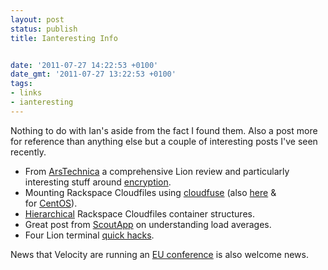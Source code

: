 ```yaml
---
layout: post
status: publish
title: Ianteresting Info


date: '2011-07-27 14:22:53 +0100'
date_gmt: '2011-07-27 13:22:53 +0100'
tags:
- links
- ianteresting
---
```

Nothing to do with Ian's aside from the fact I found them. Also a post more for reference than anything else but a couple of interesting posts I've seen recently.
<ul>
<li>From <a href="http://arstechnica.com/apple/reviews/2011/07/mac-os-x-10-7.ars">ArsTechnica</a> a comprehensive Lion review and particularly interesting stuff around <a href="http://arstechnica.com/apple/reviews/2011/07/mac-os-x-10-7.ars/13">encryption</a>.</li>
<li>Mounting Rackspace Cloudfiles using <a href="http://www.rackspace.com/knowledge_center/node/1873">cloudfuse</a>&nbsp;(also <a href="http://sandeepsidhu.wordpress.com/2011/03/07/mounting-cloud-files-using-cloudfuse-into-ubuntu-10-10-v2/">here</a>&nbsp;&amp; for&nbsp;<a href="http://community.spiceworks.com/how_to/show/2137">CentOS</a>).</li>
<li><a href="http://docs.rackspace.com/files/api/v1/cf-devguide/content/Pseudo-Hierarchical_Folders_Directories-d1e1580.html">Hierarchical</a> Rackspace Cloudfiles container structures.</li>
<li>Great post from <a href="http://blog.scoutapp.com/articles/2009/07/31/understanding-load-averages">ScoutApp</a> on understanding load averages.</li>
<li>Four Lion terminal <a href="http://www.macworld.com/article/161330/2011/07/four_lion_terminal_hacks.html">quick hacks</a>.</li>
</ul>
News that Velocity are running an <a href="http://velocityconf.com/velocityeu/">EU conference</a> is also welcome news.
